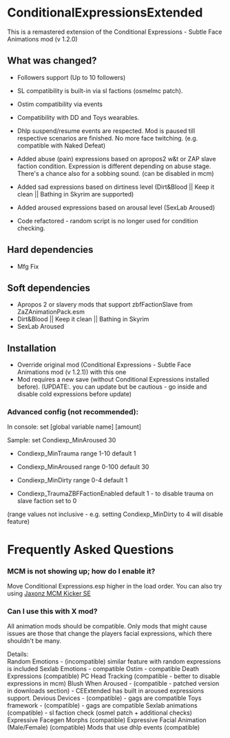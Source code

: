 # ConditionalExpressionsExtended

This is a remastered extension of the Conditional Expressions - Subtle Face Animations mod (v 1.2.0)
 
## What was changed?
- Followers support (Up to 10 followers)
- SL compatibility is built-in via sl factions (osmelmc patch).
- Ostim compatibility via events
- Compatibility with DD and Toys wearables.
- Dhlp suspend/resume events are respected. Mod is paused till respective scenarios are finished. No more face twitching. (e.g. compatible with Naked Defeat)

- Added abuse (pain) expressions based on apropos2 w&t or ZAP slave faction condition. Expression is different depending on abuse stage. There's a chance also for a sobbing sound. (can be disabled in mcm)
- Added sad expressions based on dirtiness level (Dirt&Blood || Keep it clean || Bathing in Skyrim are supported)
- Added aroused expressions based on arousal level (SexLab Aroused)
- Code refactored - random script is no longer used for condition checking.
 
## Hard dependencies
- Mfg Fix
 
## Soft dependencies
- Apropos 2 or slavery mods that support zbfFactionSlave from ZaZAnimationPack.esm
- Dirt&Blood || Keep it clean || Bathing in Skyrim
- SexLab Aroused
 
## Installation

- Override original mod (Conditional Expressions - Subtle Face Animations mod (v 1.2.1)) with this one
- Mod requires a new save (without Conditional Expressions installed before). (UPDATE:. you can update but be cautious - go inside and disable cold expressions before update) 


### Advanced config (not recommended):

In console:  set [global variable name] [amount] 

Sample: set Condiexp_MinAroused 30

- Condiexp_MinTrauma range 1-10 default 1
- Condiexp_MinAroused range 0-100 default 30
- Condiexp_MinDirty range 0-4 default 1

- Condiexp_TraumaZBFFactionEnabled default 1 - to disable trauma on slave faction set to 0

(range values not inclusive - e.g. setting Condiexp_MinDirty to 4 will disable feature)


# Frequently Asked Questions


### MCM is not showing up; how do I enable it?


Move Conditional Expressions.esp higher in the load order. You can also try using [Jaxonz MCM Kicker SE](https://www.nexusmods.com/skyrimspecialedition/mods/36801?tab=description) 

### Can I use this with X mod? 

All animation mods should be compatible. Only mods that might cause issues are those that change the players facial expressions, which there shouldn't be many.

Details:  
Random Emotions - (incompatible) similar feature with random expressions is included
Sexlab Emotions - compatible
Ostim - compatible
Death Expressions (compatible)
PC Head Tracking (compatible - better to disable expressions in mcm)
Blush When Aroused - (compatible - patched version in downloads section) -  CEExtended has built in aroused expressions support.
Devious Devices - (compatible) - gags are compatible
Toys framework - (compatible) - gags are compatible
Sexlab animations (compatible) - sl faction check (osmel patch + additional checks) 
Expressive Facegen Morphs   (compatible)
Expressive Facial Animation (Male/Female)  (compatible)
Mods that use dhlp events (compatible) 
